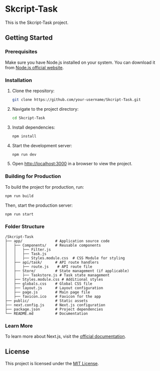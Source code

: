 # Skcript-Task

This is the Skcript-Task project.

## Getting Started

### Prerequisites

Make sure you have Node.js installed on your system. You can download it from [Node.js official website](https://nodejs.org/).

### Installation

1. Clone the repository:
   ```sh
   git clone https://github.com/your-username/Skcript-Task.git
   ```
2. Navigate to the project directory:
   ```sh
   cd Skcript-Task
   ```
3. Install dependencies:
   ```sh
   npm install
   ```
4. Start the development server:
   ```sh
   npm run dev
   ```
5. Open [http://localhost:3000](http://localhost:3000) in a browser to view the project.

### Building for Production

To build the project for production, run:

```sh
npm run build
```

Then, start the production server:

```sh
npm run start
```

### Folder Structure

```
/Skcript-Task
├── app/               # Application source code
│   ├── Components/    # Reusable components
│   │   ├── Filter.js  
│   │   ├── Task.js    
│   │   ├── Styles.module.css  # CSS Module for styling
│   ├── api/task/      # API route handlers
│   │   ├── route.js    # API route file
│   ├── Store/         # State management (if applicable)
│   │   ├── Taskstore.js # Task state management
│   ├── Styles.module.css # Additional styles
│   ├── globals.css    # Global CSS file
│   ├── layout.js      # Layout configuration
│   ├── page.js        # Main page file
│   ├── favicon.ico    # Favicon for the app
├── public/            # Static assets
├── next.config.js     # Next.js configuration
├── package.json       # Project dependencies
└── README.md          # Documentation
```

### Learn More

To learn more about Next.js, visit the [official documentation](https://nextjs.org/docs).

## License

This project is licensed under the [MIT License](LICENSE).

